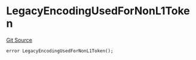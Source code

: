 # LegacyEncodingUsedForNonL1Token
[Git Source](https://github.com/matter-labs/zksync-contracts/blob/a1506a91fd7e3b73aa6fe10caf12e32f39e26211/contracts/l1-contracts/common/L1ContractErrors.sol)


```solidity
error LegacyEncodingUsedForNonL1Token();
```

